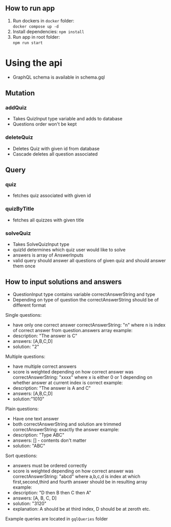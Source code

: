 ## How to run app

1. Run dockers in `docker` folder:\
`docker compose up -d`
2. Install dependencies:
`npm install`
3. Run app in root folder:\
`npm run start`

# Using the api
- GraphQL schema is available in schema.gql
## Mutation 
### addQuiz
- Takes QuizInput type variable and adds to database
- Questions order won't be kept
### deleteQuiz
- Deletes Quiz with given id from database
- Cascade deletes all question associated
## Query
### quiz
- fetches quiz associated with given id
### quizByTitle
- fetches all quizzes with given title
### solveQuiz
- Takes SolveQuizInput type
- quizId determines which quiz user would like to solve
- answers is array of AnswerInputs
- valid query should answer all questions of given quiz and should answer them once

## How to input solutions and answers
- QuestionInput type contains variable correctAnswerString and type
- Depending on type of question the correctAnswerString should be of different format

Single questions:
- have only one correct answer
correctAnswerString: "n" where n is index of correct answer from question.answers array
example:
- description: "The answer is C"
- answers: [A,B,C,D]
- solution: "2"

Multiple questions:
- have multiple correct answers
- score is weighted depending on how correct answer was
correctAnswerString: "xxxx" where x is either 0 or 1 depending on whether answer at current index is correct
example:
- description: "The answer is A and C"
- answers: [A,B,C,D]
- solution:"1010"

Plain questions:
- Have one text answer
- both correctAnswerString and solution are trimmed
correctAnswerString: exactly the answer
example:
- description: "Type ABC"
- answers: [] - contents don't matter
- solution: "ABC"

Sort questions:
- answers must be ordered correctly
- score is weighted depending on how correct answer was
correctAnswerString: "abcd" where a,b,c,d is index at which first,second,third and fourth
answer should be in resulting array
example:
- description: "D then B then C then A"
- answers: [A, B, C, D]
- solution: "3120"
- explanation: A should be at third index, D should be at zeroth etc.

Example queries are located in `gqlQueries` folder